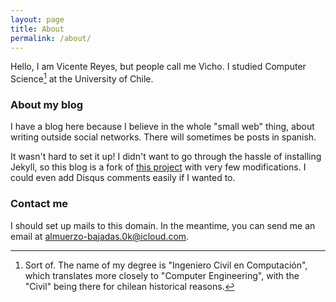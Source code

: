 ```yaml
---
layout: page
title: About
permalink: /about/
---
```


Hello, I am Vicente Reyes, but people call me Vicho. I studied Computer Science[^titulo] at the University of Chile.

### About my blog

I have a blog here because I believe in the whole "small web" thing, about writing outside social networks. There will sometimes be posts in spanish.

It wasn't hard to set it up! I didn't want to go through the hassle of installing Jekyll,
so this blog is a fork of [this project](https://github.com/barryclark/jekyll-now) with very few modifications.
I could even add Disqus comments easily if I wanted to.

### Contact me

I should set up mails to this domain.
In the meantime, you can send me an email at [almuerzo-bajadas.0k@icloud.com](mailto:almuerzo-bajadas.0k@icloud.com).

[^titulo]: Sort of. The name of my degree is "Ingeniero Civil en Computación", which translates more closely to "Computer Engineering", with the "Civil" being there for chilean historical reasons.

